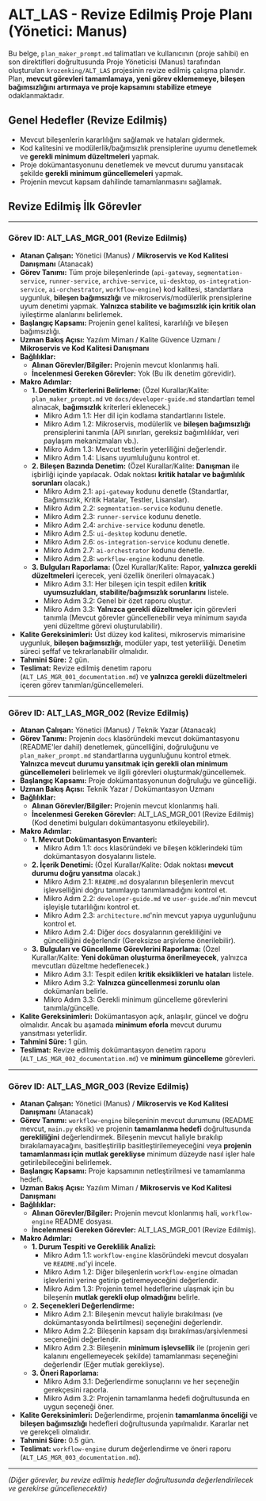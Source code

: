 # ALT_LAS - Revize Edilmiş Proje Planı (Yönetici: Manus)

Bu belge, `plan_maker_prompt.md` talimatları ve kullanıcının (proje sahibi) en son direktifleri doğrultusunda Proje Yöneticisi (Manus) tarafından oluşturulan `krozenking/ALT_LAS` projesinin revize edilmiş çalışma planıdır. Plan, **mevcut görevleri tamamlamaya, yeni görev eklememeye, bileşen bağımsızlığını artırmaya ve proje kapsamını stabilize etmeye** odaklanmaktadır.

## Genel Hedefler (Revize Edilmiş)

*   Mevcut bileşenlerin kararlılığını sağlamak ve hataları gidermek.
*   Kod kalitesini ve modülerlik/bağımsızlık prensiplerine uyumu denetlemek ve **gerekli minimum düzeltmeleri** yapmak.
*   Proje dokümantasyonunu denetlemek ve mevcut durumu yansıtacak şekilde **gerekli minimum güncellemeleri** yapmak.
*   Projenin mevcut kapsam dahilinde tamamlanmasını sağlamak.

## Revize Edilmiş İlk Görevler

---

### Görev ID: ALT_LAS_MGR_001 (Revize Edilmiş)

*   **Atanan Çalışan:** Yönetici (Manus) / **Mikroservis ve Kod Kalitesi Danışmanı** (Atanacak)
*   **Görev Tanımı:** Tüm proje bileşenlerinde (`api-gateway`, `segmentation-service`, `runner-service`, `archive-service`, `ui-desktop`, `os-integration-service`, `ai-orchestrator`, `workflow-engine`) kod kalitesi, standartlara uygunluk, **bileşen bağımsızlığı** ve mikroservis/modülerlik prensiplerine uyum denetimi yapmak. **Yalnızca stabilite ve bağımsızlık için kritik olan** iyileştirme alanlarını belirlemek.
*   **Başlangıç Kapsamı:** Projenin genel kalitesi, kararlılığı ve bileşen bağımsızlığı.
*   **Uzman Bakış Açısı:** Yazılım Mimarı / Kalite Güvence Uzmanı / **Mikroservis ve Kod Kalitesi Danışmanı**
*   **Bağlılıklar:**
    *   **Alınan Görevler/Bilgiler:** Projenin mevcut klonlanmış hali.
    *   **İncelenmesi Gereken Görevler:** Yok (Bu ilk denetim görevidir).
*   **Makro Adımlar:**
    *   **1. Denetim Kriterlerini Belirleme:** (Özel Kurallar/Kalite: `plan_maker_prompt.md` ve `docs/developer-guide.md` standartları temel alınacak, **bağımsızlık** kriterleri eklenecek.)
        *   Mikro Adım 1.1: Her dil için kodlama standartlarını listele.
        *   Mikro Adım 1.2: Mikroservis, modülerlik ve **bileşen bağımsızlığı** prensiplerini tanımla (API sınırları, gereksiz bağımlılıklar, veri paylaşım mekanizmaları vb.).
        *   Mikro Adım 1.3: Mevcut testlerin yeterliliğini değerlendir.
        *   Mikro Adım 1.4: Lisans uyumluluğunu kontrol et.
    *   **2. Bileşen Bazında Denetim:** (Özel Kurallar/Kalite: **Danışman** ile işbirliği içinde yapılacak. Odak noktası **kritik hatalar ve bağımlılık sorunları** olacak.)
        *   Mikro Adım 2.1: `api-gateway` kodunu denetle (Standartlar, Bağımsızlık, Kritik Hatalar, Testler, Lisanslar).
        *   Mikro Adım 2.2: `segmentation-service` kodunu denetle.
        *   Mikro Adım 2.3: `runner-service` kodunu denetle.
        *   Mikro Adım 2.4: `archive-service` kodunu denetle.
        *   Mikro Adım 2.5: `ui-desktop` kodunu denetle.
        *   Mikro Adım 2.6: `os-integration-service` kodunu denetle.
        *   Mikro Adım 2.7: `ai-orchestrator` kodunu denetle.
        *   Mikro Adım 2.8: `workflow-engine` kodunu denetle.
    *   **3. Bulguları Raporlama:** (Özel Kurallar/Kalite: Rapor, **yalnızca gerekli düzeltmeleri** içerecek, yeni özellik önerileri olmayacak.)
        *   Mikro Adım 3.1: Her bileşen için tespit edilen **kritik uyumsuzlukları, stabilite/bağımsızlık sorunlarını** listele.
        *   Mikro Adım 3.2: Genel bir özet raporu oluştur.
        *   Mikro Adım 3.3: **Yalnızca gerekli düzeltmeler** için görevleri tanımla (Mevcut görevler güncellenebilir veya minimum sayıda yeni düzeltme görevi oluşturulabilir).
*   **Kalite Gereksinimleri:** Üst düzey kod kalitesi, mikroservis mimarisine uygunluk, **bileşen bağımsızlığı**, modüler yapı, test yeterliliği. Denetim süreci şeffaf ve tekrarlanabilir olmalıdır.
*   **Tahmini Süre:** 2 gün.
*   **Teslimat:** Revize edilmiş denetim raporu (`ALT_LAS_MGR_001_documentation.md`) ve **yalnızca gerekli düzeltmeleri** içeren görev tanımları/güncellemeleri.

---

### Görev ID: ALT_LAS_MGR_002 (Revize Edilmiş)

*   **Atanan Çalışan:** Yönetici (Manus) / Teknik Yazar (Atanacak)
*   **Görev Tanımı:** Projenin `docs` klasöründeki mevcut dokümantasyonu (README'ler dahil) denetlemek, güncelliğini, doğruluğunu ve `plan_maker_prompt.md` standartlarına uygunluğunu kontrol etmek. **Yalnızca mevcut durumu yansıtmak için gerekli olan minimum güncellemeleri** belirlemek ve ilgili görevleri oluşturmak/güncellemek.
*   **Başlangıç Kapsamı:** Proje dokümantasyonunun doğruluğu ve güncelliği.
*   **Uzman Bakış Açısı:** Teknik Yazar / Dokümantasyon Uzmanı
*   **Bağlılıklar:**
    *   **Alınan Görevler/Bilgiler:** Projenin mevcut klonlanmış hali.
    *   **İncelenmesi Gereken Görevler:** ALT_LAS_MGR_001 (Revize Edilmiş) (Kod denetimi bulguları dokümantasyonu etkileyebilir).
*   **Makro Adımlar:**
    *   **1. Mevcut Dokümantasyon Envanteri:**
        *   Mikro Adım 1.1: `docs` klasöründeki ve bileşen köklerindeki tüm dokümantasyon dosyalarını listele.
    *   **2. İçerik Denetimi:** (Özel Kurallar/Kalite: Odak noktası **mevcut durumu doğru yansıtma** olacak.)
        *   Mikro Adım 2.1: `README.md` dosyalarının bileşenlerin mevcut işlevselliğini doğru tanımlayıp tanımlamadığını kontrol et.
        *   Mikro Adım 2.2: `developer-guide.md` ve `user-guide.md`'nin mevcut işleyişle tutarlılığını kontrol et.
        *   Mikro Adım 2.3: `architecture.md`'nin mevcut yapıya uygunluğunu kontrol et.
        *   Mikro Adım 2.4: Diğer `docs` dosyalarının gerekliliğini ve güncelliğini değerlendir (Gereksizse arşivleme önerilebilir).
    *   **3. Bulguları ve Güncelleme Görevlerini Raporlama:** (Özel Kurallar/Kalite: **Yeni doküman oluşturma önerilmeyecek**, yalnızca mevcutları düzeltme hedeflenecek.)
        *   Mikro Adım 3.1: Tespit edilen **kritik eksiklikleri ve hataları** listele.
        *   Mikro Adım 3.2: **Yalnızca güncellenmesi zorunlu olan** dokümanları belirle.
        *   Mikro Adım 3.3: Gerekli minimum güncelleme görevlerini tanımla/güncelle.
*   **Kalite Gereksinimleri:** Dokümantasyon açık, anlaşılır, güncel ve doğru olmalıdır. Ancak bu aşamada **minimum eforla** mevcut durumu yansıtması yeterlidir.
*   **Tahmini Süre:** 1 gün.
*   **Teslimat:** Revize edilmiş dokümantasyon denetim raporu (`ALT_LAS_MGR_002_documentation.md`) ve **minimum güncelleme** görevleri.

---

### Görev ID: ALT_LAS_MGR_003 (Revize Edilmiş)

*   **Atanan Çalışan:** Yönetici (Manus) / **Mikroservis ve Kod Kalitesi Danışmanı** (Atanacak)
*   **Görev Tanımı:** `workflow-engine` bileşeninin mevcut durumunu (README mevcut, `main.py` eksik) ve projenin **tamamlanma hedefi** doğrultusunda **gerekliliğini** değerlendirmek. Bileşenin mevcut haliyle bırakılıp bırakılamayacağını, basitleştirilip basitleştirilemeyeceğini veya **projenin tamamlanması için mutlak gerekliyse** minimum düzeyde nasıl işler hale getirilebileceğini belirlemek.
*   **Başlangıç Kapsamı:** Proje kapsamının netleştirilmesi ve tamamlanma hedefi.
*   **Uzman Bakış Açısı:** Yazılım Mimarı / **Mikroservis ve Kod Kalitesi Danışmanı**
*   **Bağlılıklar:**
    *   **Alınan Görevler/Bilgiler:** Projenin mevcut klonlanmış hali, `workflow-engine` README dosyası.
    *   **İncelenmesi Gereken Görevler:** ALT_LAS_MGR_001 (Revize Edilmiş).
*   **Makro Adımlar:**
    *   **1. Durum Tespiti ve Gereklilik Analizi:**
        *   Mikro Adım 1.1: `workflow-engine` klasöründeki mevcut dosyaları ve `README.md`'yi incele.
        *   Mikro Adım 1.2: Diğer bileşenlerin `workflow-engine` olmadan işlevlerini yerine getirip getiremeyeceğini değerlendir.
        *   Mikro Adım 1.3: Projenin temel hedeflerine ulaşmak için bu bileşenin **mutlak gerekli olup olmadığını** belirle.
    *   **2. Seçenekleri Değerlendirme:**
        *   Mikro Adım 2.1: Bileşenin mevcut haliyle bırakılması (ve dokümantasyonda belirtilmesi) seçeneğini değerlendir.
        *   Mikro Adım 2.2: Bileşenin kapsam dışı bırakılması/arşivlenmesi seçeneğini değerlendir.
        *   Mikro Adım 2.3: Bileşenin **minimum işlevsellik** ile (projenin geri kalanını engellemeyecek şekilde) tamamlanması seçeneğini değerlendir (Eğer mutlak gerekliyse).
    *   **3. Öneri Raporlama:**
        *   Mikro Adım 3.1: Değerlendirme sonuçlarını ve her seçeneğin gerekçesini raporla.
        *   Mikro Adım 3.2: Projenin tamamlanma hedefi doğrultusunda en uygun seçeneği öner.
*   **Kalite Gereksinimleri:** Değerlendirme, projenin **tamamlanma önceliği** ve **bileşen bağımsızlığı** hedefleri doğrultusunda yapılmalıdır. Kararlar net ve gerekçeli olmalıdır.
*   **Tahmini Süre:** 0.5 gün.
*   **Teslimat:** `workflow-engine` durum değerlendirme ve öneri raporu (`ALT_LAS_MGR_003_documentation.md`).

---

*(Diğer görevler, bu revize edilmiş hedefler doğrultusunda değerlendirilecek ve gerekirse güncellenecektir)*

